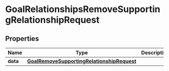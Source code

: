 

# GoalRelationshipsRemoveSupportingRelationshipRequest


## Properties

| Name | Type | Description | Notes |
|------------ | ------------- | ------------- | -------------|
|**data** | [**GoalRemoveSupportingRelationshipRequest**](GoalRemoveSupportingRelationshipRequest.md) |  |  [optional] |



